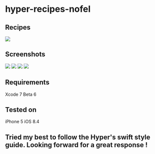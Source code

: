 # hyper-recipes-nofel
## Recipes
![](http://s30.postimg.org/i0ejytru9/Icon_To_Upload.png)

## Screenshots
![](http://s21.postimg.org/86so39xnb/IMG_2639.png)
![](http://s21.postimg.org/60yd8ru6v/IMG_2640.png)
![](http://s21.postimg.org/4khstikyf/IMG_2641.png)
![](http://s21.postimg.org/ceieewsrb/IMG_2642.png)

## Requirements
Xcode 7 Beta 6

## Tested on
iPhone 5 iOS 8.4

## Tried my best to follow the Hyper's swift style guide. Looking forward for a great response !

